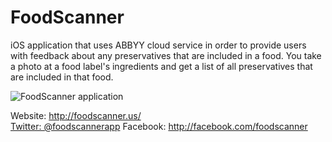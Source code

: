 FoodScanner
===========

iOS application that uses ABBYY cloud service in order to provide users with feedback about any preservatives that are included in a food. You take a photo at a food label's ingredients and get a list of all preservatives that are included in that food.

![FoodScanner application](http://foodscanner.us/img/screen.png)

Website: http://foodscanner.us/  
[Twitter: @foodscannerapp](https://twitter.com/foodscannerapp/) 
Facebook: http://facebook.com/foodscanner  
